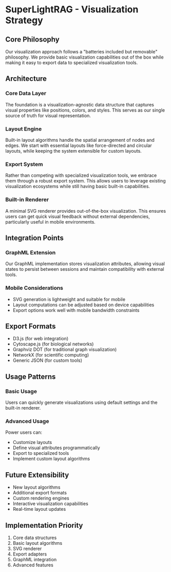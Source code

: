 # SuperLightRAG - Visualization Strategy

## Core Philosophy
Our visualization approach follows a "batteries included but removable" philosophy. We provide basic visualization capabilities out of the box while making it easy to export data to specialized visualization tools.

## Architecture

### Core Data Layer
The foundation is a visualization-agnostic data structure that captures visual properties like positions, colors, and styles. This serves as our single source of truth for visual representation.

### Layout Engine
Built-in layout algorithms handle the spatial arrangement of nodes and edges. We start with essential layouts like force-directed and circular layouts, while keeping the system extensible for custom layouts.

### Export System
Rather than competing with specialized visualization tools, we embrace them through a robust export system. This allows users to leverage existing visualization ecosystems while still having basic built-in capabilities.

### Built-in Renderer
A minimal SVG renderer provides out-of-the-box visualization. This ensures users can get quick visual feedback without external dependencies, particularly useful in mobile environments.

## Integration Points

### GraphML Extension
Our GraphML implementation stores visualization attributes, allowing visual states to persist between sessions and maintain compatibility with external tools.

### Mobile Considerations
- SVG generation is lightweight and suitable for mobile
- Layout computations can be adjusted based on device capabilities
- Export options work well with mobile bandwidth constraints

## Export Formats
- D3.js (for web integration)
- Cytoscape.js (for biological networks)
- Graphviz DOT (for traditional graph visualization)
- NetworkX (for scientific computing)
- Generic JSON (for custom tools)

## Usage Patterns

### Basic Usage
Users can quickly generate visualizations using default settings and the built-in renderer.

### Advanced Usage
Power users can:
- Customize layouts
- Define visual attributes programmatically
- Export to specialized tools
- Implement custom layout algorithms

## Future Extensibility
- New layout algorithms
- Additional export formats
- Custom rendering engines
- Interactive visualization capabilities
- Real-time layout updates

## Implementation Priority
1. Core data structures
2. Basic layout algorithms
3. SVG renderer
4. Export adapters
5. GraphML integration
6. Advanced features 